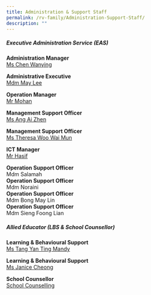 ```yaml
---
title: Administration & Support Staff
permalink: /rv-family/Administration-Support-Staff/
description: ""
---
```

##### Executive Administration Service (EAS)

**Administration Manager** <br><a href="mailto:chen_wanying@schools.gov.sg">Ms Chen Wanying</a><br>

**Administrative Executive** <br><a href="mailto:lee_siew_kim@schools.gov.sg">Mdm May Lee</a><br>

**Operation Manager** <br><a href="mailto:chandramohan_arumugam@schools.gov.sg">Mr Mohan</a><br>

**Management Support Officer**
<br><a href="mailto:ang_aizhen@schools.gov.sg">Ms Ang Ai Zhen </a><br>

**Management Support Officer** <br><a href="mailto:theresa_woo_wai_mun@schools.gov.sg">Ms Theresa Woo Wai Mun</a><br>

**ICT Manager** <br><a href="mailto:muhammad_hasif_mohd_hanifah@moe.edu.sg">Mr Hasif</a><br>

**Operation Support Officer**<br>Mdm Salamah<br>
**Operation Support Officer**<br>Mdm Noraini<br>
**Operation Support Officer**<br>Mdm Bong May Lin<br>
**Operation Support Officer**<br>Mdm Sieng Foong Lian<br>

##### Allied Educator (LBS & School Counsellor)

**Learning & Behavioural Support**
<br><a href="mailto:tang_yan_ting_mandy@schools.gov.sg">Ms Tang Yan Ting Mandy</a><br>

**Learning & Behavioural Support** <br><a href="mailto:cheong_qian_hua@schools.gov.sg">Ms Janice Cheong</a><br>

**School Counsellor**<br>
<a href="mailto:Rvps_Counselling@schools.gov.sg">School Counselling</a><br>